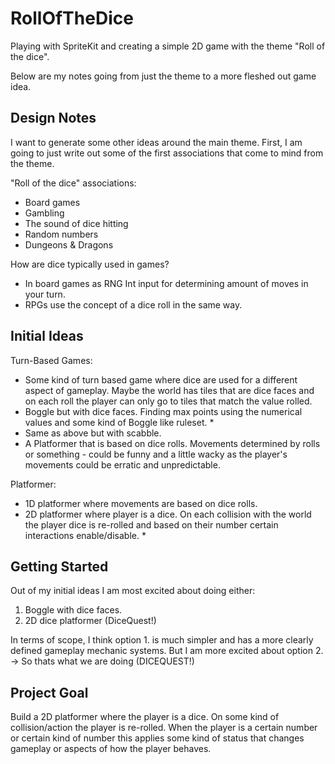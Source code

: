 # RollOfTheDice
Playing with SpriteKit and creating a simple 2D game with the theme "Roll of the dice". 

Below are my notes going from just the theme to a more fleshed out game idea.

## Design Notes
I want to generate some other ideas around the main theme. First, I am going to just write out some of the first associations that come to mind from the theme.

"Roll of the dice" associations:
- Board games
- Gambling
- The sound of dice hitting
- Random numbers
- Dungeons & Dragons

How are dice typically used in games?
- In board games as RNG Int input for determining amount of moves in your turn.
- RPGs use the concept of a dice roll in the same way.

## Initial Ideas

Turn-Based Games:
- Some kind of turn based game where dice are used for a different aspect of gameplay. Maybe the world has tiles that are dice faces and on each roll the player can only go to tiles that match the value rolled.
- Boggle but with dice faces. Finding max points using the numerical values and some kind of Boggle like ruleset. *
- Same as above but with scabble.
- A Platformer that is based on dice rolls. Movements determined by rolls or something - could be funny and a little wacky as the player's movements could be erratic and unpredictable.

Platformer:
- 1D platformer where movements are based on dice rolls.
- 2D platformer where player is a dice. On each collision with the world the player dice is re-rolled and based on their number certain interactions enable/disable. * 

## Getting Started

Out of my initial ideas I am most excited about doing either:
1. Boggle with dice faces.
2. 2D dice platformer (DiceQuest!)

In terms of scope, I think option 1. is much simpler and has a more clearly defined gameplay mechanic systems. But I am more excited about option 2. -> So thats what we are doing (DICEQUEST!)

## Project Goal

Build a 2D platformer where the player is a dice. On some kind of collision/action the player is re-rolled. When the player is a certain number or certain kind of number this applies some kind of status that changes gameplay or aspects of how the player behaves.



